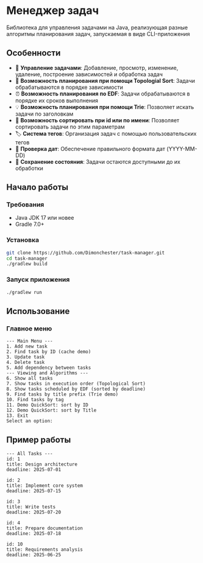 # Менеджер задач



Библиотека для управления задачами на Java, реализующая разные алгоритмы планирования задач, запускаемая в виде CLI-приложения
## Особенности

- 📝 **Управление задачами**: Добавление, просмотр, изменение, удаление, построение зависимостей и обработка задач
- 🚀 **Возможность планирования при помощи Topologial Sort**: Задачи обрабатываются в порядке зависимости
- ⏰ **Возможность планирования по EDF**: Задачи обрабатываются в порядке их сроков выполнения
- 💡 **Возможность планирования при помощи Trie**: Позволяет искать задачи по заголовкам
- 📶 **Возможность сортировать при id или по имени**: Позволяет сортировать задачи по этим параметрам
- 🏷️ **Система тегов**: Организация задач с помощью пользовательских тегов
- 📅 **Проверка дат**: Обеспечение правильного формата дат (YYYY-MM-DD)
- 🔄 **Сохранение состояния**: Задачи остаются доступными до их обработки

## Начало работы

### Требования

- Java JDK 17 или новее
- Gradle 7.0+

### Установка

```bash
git clone https://github.com/Dimonchester/task-manager.git
cd task-manager
./gradlew build
```

### Запуск приложения
```bash
./gradlew run
```

## Использование

### Главное меню
```
--- Main Menu ---
1. Add new task
2. Find task by ID (cache demo)
3. Update task
4. Delete task
5. Add dependency between tasks
--- Viewing and Algorithms ---
6. Show all tasks
7. Show tasks in execution order (Topological Sort)
8. Show tasks scheduled by EDF (sorted by deadline)
9. Find tasks by title prefix (Trie demo)
10. Find tasks by tag
11. Demo QuickSort: sort by ID
12. Demo QuickSort: sort by Title
13. Exit
Select an option: 
```

## Пример работы

```
--- All Tasks ---
id: 1
title: Design architecture
deadline: 2025-07-01

id: 2
title: Implement core system
deadline: 2025-07-15

id: 3
title: Write tests
deadline: 2025-07-20

id: 4
title: Prepare documentation
deadline: 2025-07-18

id: 10
title: Requirements analysis
deadline: 2025-06-25
```
